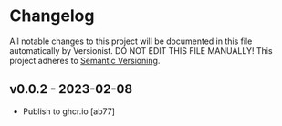 # Changelog

All notable changes to this project will be documented in this file
automatically by Versionist. DO NOT EDIT THIS FILE MANUALLY!
This project adheres to [Semantic Versioning](http://semver.org/).

## v0.0.2 - 2023-02-08

* Publish to ghcr.io [ab77]
